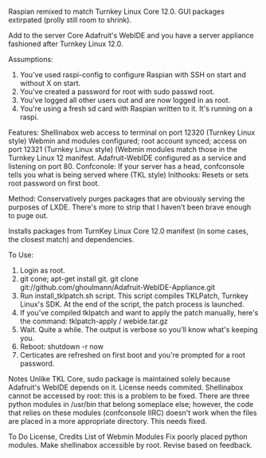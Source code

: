 Raspian remixed to match Turnkey Linux Core 12.0. GUI packages extirpated (prolly still room to shrink).

Add to the server Core Adafruit's WebIDE and you have a server appliance fashioned after Turnkey Linux 12.0.

Assumptions:
1. You've used raspi-config to configure Raspian with SSH on start and without X on start.
2. You've created a password for root with sudo passwd root.
3. You've logged all other users out and are now logged in as root.
4. You're using a fresh sd card with Raspian written to it. It's running on a raspi.

Features:
Shellinabox web access to terminal on port 12320 (Turnkey Linux style)
Webmin and modules configured; root account synced; access on port 12321 (Turnkey Linux style) (Webmin modules match those in the Turnkey Linux 12 manifest.
Adafruit-WebIDE configured as a service and listening on port 80.
Confconole: If your server has a head, confconsole tells you what is being served where (TKL style)
Inithooks: Resets or sets root password on first boot.

Method:
Conservatively purges packages that are obviously serving the purposes of LXDE. There's more to strip that I haven't been brave enough to puge out.

Installs packages from TurnKey Linux Core 12.0 manifest (in some cases, the closest match) and dependencies.

To Use:
1. Login as root.
2. git cone; apt-get install git. git clone git://github.com/ghoulmann/Adafruit-WebIDE-Appliance.git
3. Run install_tklpatch.sh script. This script compiles TKLPatch, Turnkey Linux's SDK. At the end of the script, the patch process is launched.
4. If you've compiled tklpatch and want to apply the patch manually, here's the command: tklpatch-apply / webide.tar.gz
5. Wait. Quite a while. The output is verbose so you'll know what's keeping you.
6. Reboot: shutdown -r now
7. Certicates are refreshed on first boot and you're prompted for a root password.

Notes
Unlike TKL Core, sudo package is maintained solely because Adafruit's WebIDE depends on it.
License needs commited.
Shellinabox cannot be accessed by root: this is a problem to be fixed.
There are three python modules in /usr/bin that belong someplace else; however, the code that relies on these modules (confconsole IIRC) doesn't work when the files are placed in a more appropriate directory. This needs fixed.

To Do
License, Credits
List of Webmin Modules
Fix poorly placed python modules.
Make shellinabox accessible by root.
Revise based on feedback.
